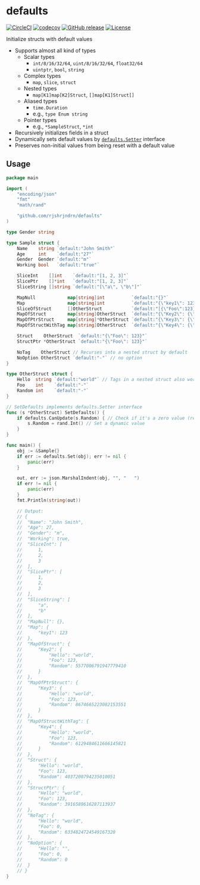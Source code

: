 defaults
========

[![CircleCI](https://circleci.com/gh/creasty/defaults/tree/master.svg?style=svg)](https://circleci.com/gh/creasty/defaults/tree/master)
[![codecov](https://codecov.io/gh/creasty/defaults/branch/master/graph/badge.svg)](https://codecov.io/gh/creasty/defaults)
[![GitHub release](https://img.shields.io/github/release/creasty/defaults.svg)](https://github.com/creasty/defaults/releases)
[![License](https://img.shields.io/github/license/creasty/defaults.svg)](./LICENSE)

Initialize structs with default values

- Supports almost all kind of types
  - Scalar types
    - `int/8/16/32/64`, `uint/8/16/32/64`, `float32/64`
    - `uintptr`, `bool`, `string`
  - Complex types
    - `map`, `slice`, `struct`
  - Nested types
    - `map[K1]map[K2]Struct`, `[]map[K1]Struct[]`
  - Aliased types
    - `time.Duration`
    - e.g., `type Enum string`
  - Pointer types
    - e.g., `*SampleStruct`, `*int`
- Recursively initializes fields in a struct
- Dynamically sets default values by [`defaults.Setter`](./setter.go) interface
- Preserves non-initial values from being reset with a default value


Usage
-----

```go
package main

import (
	"encoding/json"
	"fmt"
	"math/rand"

	"github.com/rjshrjndrn/defaults"
)

type Gender string

type Sample struct {
	Name    string `default:"John Smith"`
	Age     int    `default:"27"`
	Gender  Gender `default:"m"`
	Working bool   `default:"true"`

	SliceInt    []int    `default:"[1, 2, 3]"`
	SlicePtr    []*int   `default:"[1, 2, 3]"`
	SliceString []string `default:"[\"a\", \"b\"]"`

	MapNull            map[string]int          `default:"{}"`
	Map                map[string]int          `default:"{\"key1\": 123}"`
	SliceOfStruct      []OtherStruct           `default:"[{\"Foo\":123}]"`
	MapOfStruct        map[string]OtherStruct  `default:"{\"Key2\": {\"Foo\":123}}"`
	MapOfPtrStruct     map[string]*OtherStruct `default:"{\"Key3\": {\"Foo\":123}}"`
	MapOfStructWithTag map[string]OtherStruct  `default:"{\"Key4\": {\"Foo\":123}}"`

	Struct    OtherStruct  `default:"{\"Foo\": 123}"`
	StructPtr *OtherStruct `default:"{\"Foo\": 123}"`

	NoTag    OtherStruct // Recurses into a nested struct by default
	NoOption OtherStruct `default:"-"` // no option
}

type OtherStruct struct {
	Hello  string `default:"world"` // Tags in a nested struct also work
	Foo    int    `default:"-"`
	Random int    `default:"-"`
}

// SetDefaults implements defaults.Setter interface
func (s *OtherStruct) SetDefaults() {
	if defaults.CanUpdate(s.Random) { // Check if it's a zero value (recommended)
		s.Random = rand.Int() // Set a dynamic value
	}
}

func main() {
	obj := &Sample{}
	if err := defaults.Set(obj); err != nil {
		panic(err)
	}

	out, err := json.MarshalIndent(obj, "", "	")
	if err != nil {
		panic(err)
	}
	fmt.Println(string(out))

	// Output:
	// {
	// 	"Name": "John Smith",
	// 	"Age": 27,
	// 	"Gender": "m",
	// 	"Working": true,
	// 	"SliceInt": [
	// 		1,
	// 		2,
	// 		3
	// 	],
	// 	"SlicePtr": [
	// 		1,
	// 		2,
	// 		3
	// 	],
	// 	"SliceString": [
	// 		"a",
	// 		"b"
	// 	],
	// 	"MapNull": {},
	// 	"Map": {
	// 		"key1": 123
	// 	},
	// 	"MapOfStruct": {
	// 		"Key2": {
	// 			"Hello": "world",
	// 			"Foo": 123,
	// 			"Random": 5577006791947779410
	// 		}
	// 	},
	// 	"MapOfPtrStruct": {
	// 		"Key3": {
	// 			"Hello": "world",
	// 			"Foo": 123,
	// 			"Random": 8674665223082153551
	// 		}
	// 	},
	// 	"MapOfStructWithTag": {
	// 		"Key4": {
	// 			"Hello": "world",
	// 			"Foo": 123,
	// 			"Random": 6129484611666145821
	// 		}
	// 	},
	// 	"Struct": {
	// 		"Hello": "world",
	// 		"Foo": 123,
	// 		"Random": 4037200794235010051
	// 	},
	// 	"StructPtr": {
	// 		"Hello": "world",
	// 		"Foo": 123,
	// 		"Random": 3916589616287113937
	// 	},
	// 	"NoTag": {
	// 		"Hello": "world",
	// 		"Foo": 0,
	// 		"Random": 6334824724549167320
	// 	},
	// 	"NoOption": {
	// 		"Hello": "",
	// 		"Foo": 0,
	// 		"Random": 0
	// 	}
	// }
}
```
